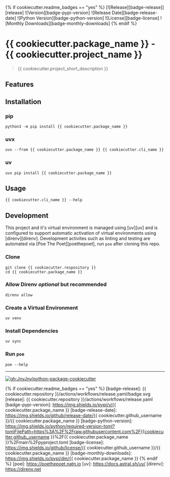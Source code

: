 {% if cookiecutter.readme_badges == "yes" %}
[![Release][badge-release]][release]
![Version][badge-pypi-version]
![Release Date][badge-release-date]
![Python Version][badge-python-version]
![License][badge-license]
![Monthly Downloads][badge-monthly-downloads]
{% endif %}
# {{ cookiecutter.package_name }} - {{ cookiecutter.project_name }}

> {{ cookiecutter.project_short_description }}

<!-- project description -->

## Features

<!-- project features --> 

## Installation

### pip

```console
python3 -m pip install {{ cookiecutter.package_name }}
```

### uvx
```console
uvx --from {{ cookiecutter.package_name }} {{ cookiecutter.cli_name }}
```

### uv

```console
uvx pip install {{ cookiecutter.package_name }}
```

## Usage

```console
{{ cookiecutter.cli_name }} --help
```


## Development

This project and it's virtual environment is managed using [uv][uv] and
is configured to support automatic activation of virtual environments
using [direnv][direnv]. Development activites such as linting and testing
are automated via [Poe The Poet][poethepoet], run `poe` after cloning
this repo.

### Clone
```console
git clone {{ cookiecutter.respository }}
cd {{ cookiecutter.package_name }}
```
### Allow Direnv _optional_ but recommended
```console
direnv allow
```

### Create a Virtual Environment
```console
uv venv
```
### Install Dependencies
```console
uv sync
```
### Run `poe`
```console
poe --help
```

<hr>

[![gh:JnyJny/python-package-cookiecutter][python-package-cookiecutter-badge]][python-package-cookiecutter]

<!-- End Links -->

[python-package-cookiecutter-badge]: https://img.shields.io/badge/Made_With_Cookiecutter-python--package--cookiecutter-green?style=for-the-badge
[python-package-cookiecutter]: https://github.com/JnyJny/python-package-cookiecutter

{% if cookiecutter.readme_badges == "yes" %}
[badge-release]: {{ cookiecutter.repository }}/actions/workflows/release.yaml/badge.svg
[release]: {{ cookiecutter.repository }}/actions/workflows/release.yaml
[badge-pypi-version]: https://img.shields.io/pypi/v/{{ cookiecutter.package_name }}
[badge-release-date]: https://img.shields.io/github/release-date/{{ cookiecutter.github_username }}/{{ cookiecutter.package_name }}
[badge-python-version]: https://img.shields.io/python/required-version-toml?tomlFilePath=https%3A%2F%2Fraw.githubusercontent.com%2F{{cookiecutter.github_username }}%2F{{ cookiecutter.package_name }}%2Fmain%2Fpyproject.toml
[badge-license]: https://img.shields.io/github/license/{{ cookiecutter.github_username }}/{{ cookiecutter.package_name }}
[badge-monthly-downloads]: https://img.shields.io/pypi/dm/{{ cookiecutter.package_name }}
{% endif %}
[poe]: https://poethepoet.natn.io
[uv]: https://docs.astral.sh/uv/
[direnv]: https://direnv.net
